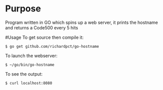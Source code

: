 # Purpose
Program written in GO which spins up a web server, it prints the hostname and
returns a Code500 every 5 hits

#Usage
To get source then compile it:

    $ go get github.com/richardpct/go-hostname

To launch the webserver:

    $ ~/go/bin/go-hostname

To see the output:

    $ curl localhost:8080
